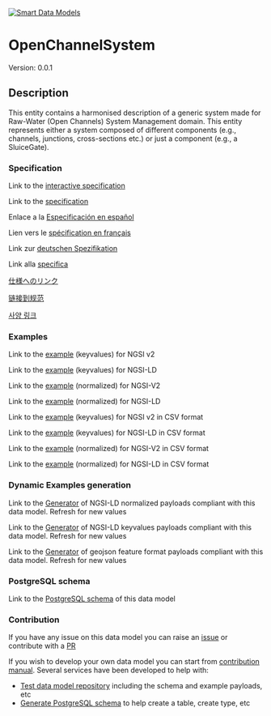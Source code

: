 [![Smart Data Models](https://smartdatamodels.org/wp-content/uploads/2022/01/SmartDataModels_logo.png "Logo")](https://smartdatamodels.org)
# OpenChannelSystem
Version: 0.0.1

## Description 

This entity contains a harmonised description of a generic system made for Raw-Water (Open Channels) System Management domain. This entity represents either a system composed of different components (e.g., channels, junctions, cross-sections etc.) or just a component (e.g., a SluiceGate).
### Specification

Link to the [interactive specification](https://swagger.lab.fiware.org/?url=https://smart-data-models.github.io/dataModel.OpenChannelManagement/OpenChannelSystem/swagger.yaml)

Link to the [specification](https://github.com/smart-data-models/dataModel.OpenChannelManagement/blob/master/OpenChannelSystem/doc/spec.md)

Enlace a la [Especificación en español](https://github.com/smart-data-models/dataModel.OpenChannelManagement/blob/master/OpenChannelSystem/doc/spec_ES.md)

Lien vers le [spécification en français](https://github.com/smart-data-models/dataModel.OpenChannelManagement/blob/master/OpenChannelSystem/doc/spec_FR.md)

Link zur [deutschen Spezifikation](https://github.com/smart-data-models/dataModel.OpenChannelManagement/blob/master/OpenChannelSystem/doc/spec_DE.md)

Link alla [specifica](https://github.com/smart-data-models/dataModel.OpenChannelManagement/blob/master/OpenChannelSystem/doc/spec_IT.md)

[仕様へのリンク](https://github.com/smart-data-models/dataModel.OpenChannelManagement/blob/master/OpenChannelSystem/doc/spec_JA.md)

[链接到规范](https://github.com/smart-data-models/dataModel.OpenChannelManagement/blob/master/OpenChannelSystem/doc/spec_ZH.md)

[사양 링크](https://github.com/smart-data-models/dataModel.OpenChannelManagement/blob/master/OpenChannelSystem/doc/spec_KO.md)
### Examples

Link to the [example](https://smart-data-models.github.io/dataModel.OpenChannelManagement/OpenChannelSystem/examples/example.json) (keyvalues) for NGSI v2

Link to the [example](https://smart-data-models.github.io/dataModel.OpenChannelManagement/OpenChannelSystem/examples/example.jsonld) (keyvalues) for NGSI-LD

Link to the [example](https://smart-data-models.github.io/dataModel.OpenChannelManagement/OpenChannelSystem/examples/example-normalized.json) (normalized) for NGSI-V2

Link to the [example](https://smart-data-models.github.io/dataModel.OpenChannelManagement/OpenChannelSystem/examples/example-normalized.jsonld) (normalized) for NGSI-LD

Link to the [example](https://github.com/smart-data-models/dataModel.OpenChannelManagement/blob/master/OpenChannelSystem/examples/example.json.csv) (keyvalues) for NGSI v2 in CSV format

Link to the [example](https://github.com/smart-data-models/dataModel.OpenChannelManagement/blob/master/OpenChannelSystem/examples/example.jsonld.csv) (keyvalues) for NGSI-LD in CSV format

Link to the [example](https://github.com/smart-data-models/dataModel.OpenChannelManagement/blob/master/OpenChannelSystem/examples/example-normalized.json.csv) (normalized) for NGSI-V2 in CSV format

Link to the [example](https://github.com/smart-data-models/dataModel.OpenChannelManagement/blob/master/OpenChannelSystem/examples/example-normalized.jsonld.csv) (normalized) for NGSI-LD in CSV format
### Dynamic Examples generation

Link to the [Generator](https://smartdatamodels.org/extra/ngsi-ld_generator.php?schemaUrl=https://raw.githubusercontent.com/smart-data-models/dataModel.OpenChannelManagement/master/OpenChannelSystem/schema.json&email=info@smartdatamodels.org) of NGSI-LD normalized payloads compliant with this data model. Refresh for new values

Link to the [Generator](https://smartdatamodels.org/extra/ngsi-ld_generator_keyvalues.php?schemaUrl=https://raw.githubusercontent.com/smart-data-models/dataModel.OpenChannelManagement/master/OpenChannelSystem/schema.json&email=info@smartdatamodels.org) of NGSI-LD keyvalues payloads compliant with this data model. Refresh for new values

Link to the [Generator](https://smartdatamodels.org/extra/geojson_features_generator.php?schemaUrl=https://raw.githubusercontent.com/smart-data-models/dataModel.OpenChannelManagement/master/OpenChannelSystem/schema.json&email=info@smartdatamodels.org) of geojson feature format payloads compliant with this data model. Refresh for new values
### PostgreSQL schema

Link to the [PostgreSQL schema](https://github.com/smart-data-models/dataModel.OpenChannelManagement/blob/master/OpenChannelSystem/schema.sql) of this data model
### Contribution

 If you have any issue on this data model you can raise an [issue](https://github.com/smart-data-models/dataModel.OpenChannelManagement/issues)  or contribute with a [PR](https://github.com/smart-data-models/dataModel.OpenChannelManagement/pulls)

 If you wish to develop your own data model you can start from [contribution manual](https://bit.ly/contribution_manual). Several services have been developed to help with: 
 - [Test data model repository](https://smartdatamodels.org/index.php/data-models-contribution-api/) including the schema and example payloads, etc
 - [Generate PostgreSQL schema](https://smartdatamodels.org/index.php/sql-service/) to help create a table, create type, etc